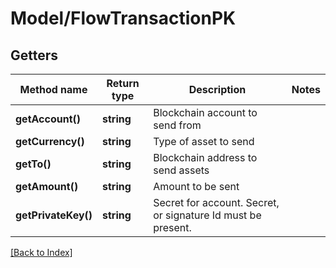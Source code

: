 # Model/FlowTransactionPK

## Getters

Method name | Return type | Description | Notes
------------ | ------------- | ------------- | -------------
**getAccount()** | **string** | Blockchain account to send from |
**getCurrency()** | **string** | Type of asset to send |
**getTo()** | **string** | Blockchain address to send assets |
**getAmount()** | **string** | Amount to be sent |
**getPrivateKey()** | **string** | Secret for account. Secret, or signature Id must be present. |

[[Back to Index]](../index.md)
